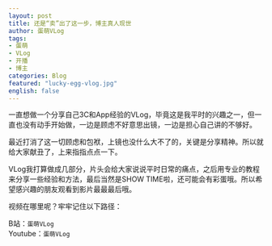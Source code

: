 ```yaml
---
layout: post
title: 还是“卖”出了这一步，博主真人现世
author: 蛋萌VLog
tags:
- 蛋萌
- VLog
- 开播
- 博主
categories: Blog
featured: "lucky-egg-vlog.jpg"
english: false
---
```

一直想做一个分享自己3C和App经验的VLog，毕竟这是我平时的兴趣之一，但一直也没有动手开始做，一边是顾虑不好意思出镜，一边是担心自己讲的不够好。

最近打消了这一切顾虑和包袱，上镜也没什么大不了的，关键是分享精神。所以就给大家献丑了，上来指指点点一下。

VLog我打算做成几部分，片头会给大家说说平时日常的痛点，之后用专业的教程来分享一些经验和方法，最后当然是SHOW TIME啦，还可能会有彩蛋哦。所以希望感兴趣的朋友观看到影片最最最后哦。

视频在哪里呢？牢牢记住以下路径：

B站：``蛋萌VLog``  
Youtube：``蛋萌VLog``


